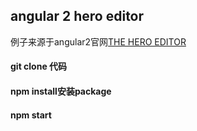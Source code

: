## angular 2 hero editor
例子来源于angular2官网[THE HERO EDITOR](https://angular.io/docs/ts/latest/tutorial/toh-pt1.html)
#### git clone 代码
#### npm install安装package
#### npm start